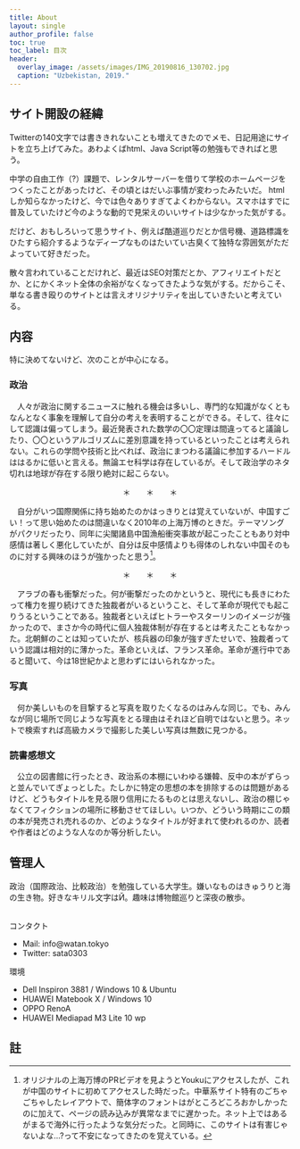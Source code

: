 ```yaml
---
title: About
layout: single
author_profile: false
toc: true
toc_label: 目次
header:
  overlay_image: /assets/images/IMG_20190816_130702.jpg
  caption: "Uzbekistan, 2019."
---
```


## サイト開設の経緯
Twitterの140文字では書ききれないことも増えてきたのでメモ、日記用途にサイトを立ち上げてみた。あわよくばhtml、Java Script等の勉強もできればと思う。

中学の自由工作（?）課題で、レンタルサーバーを借りて学校のホームページをつくったことがあったけど、その頃とはだいぶ事情が変わったみたいだ。
htmlしか知らなかったけど、今では色々ありすぎてよくわからない。スマホはすでに普及していたけど今のような動的で見栄えのいいサイトは少なかった気がする。

だけど、おもしろいって思うサイト、例えば酷道巡りだとか信号機、道路標識をひたすら紹介するようなディープなものはたいてい古臭くて独特な雰囲気がただよっていて好きだった。

散々言われていることだけれど、最近はSEO対策だとか、アフィリエイトだとか、とにかくネット全体の余裕がなくなってきたような気がする。だからこそ、単なる書き殴りのサイトとは言えオリジナリティを出していきたいと考えている。

## 内容
特に決めてないけど、次のことが中心になる。

### 政治
　人々が政治に関するニュースに触れる機会は多いし、専門的な知識がなくともなんとなく事象を理解して自分の考えを表明することができる。そして、往々にして認識は偏ってしまう。最近発表された数学の〇〇定理は間違ってると議論したり、〇〇というアルゴリズムに差別意識を持っているといったことは考えられない。これらの学問や技術と比べれば、政治にまつわる議論に参加するハードルははるかに低いと言える。無論エセ科学は存在しているが。そして政治学のネタ切れは地球が存在する限り絶対に起こらない。

<center>＊　　＊　　＊</center>


　自分がいつ国際関係に持ち始めたのかはっきりとは覚えていないが、中国すごい！って思い始めたのは間違いなく2010年の上海万博のときだ。テーマソングがパクリだったり、同年に尖閣諸島中国漁船衝突事故が起こったこともあり対中感情は著しく悪化していたが、自分は反中感情よりも得体のしれない中国そのものに対する興味のほうが強かったと思う[^1]。

<center>＊　　＊　　＊</center>

　アラブの春も衝撃だった。何が衝撃だったのかというと、現代にも長きにわたって権力を握り続けてきた独裁者がいるということ、そして革命が現代でも起こりうるということである。独裁者といえばヒトラーやスターリンのイメージが強かったので、まさか今の時代に個人独裁体制が存在するとは考えたこともなかった。北朝鮮のことは知っていたが、核兵器の印象が強すぎたせいで、独裁者っていう認識は相対的に薄かった。革命といえば、フランス革命。革命が進行中であると聞いて、今は18世紀かよと思わずにはいられなかった。

### 写真
　何か美しいものを目撃すると写真を取りたくなるのはみんな同じ。でも、みんなが同じ場所で同じような写真をとる理由はそれほど自明ではないと思う。ネットで検索すれば高級カメラで撮影した美しい写真は無数に見つかる。

### 読書感想文
　公立の図書館に行ったとき、政治系の本棚にいわゆる嫌韓、反中の本がずらっと並んでいてぎょっとした。たしかに特定の思想の本を排除するのは問題があるけど、どうもタイトルを見る限り信用にたるものとは思えないし、政治の棚じゃなくてフィクションの場所に移動させてほしい。いつか、どういう時期にこの類の本が発売され売れるのか、どのようなタイトルが好まれて使われるのか、読者や作者はどのような人なのか等分析したい。

## 管理人
政治（国際政治、比較政治）を勉強している大学生。嫌いなものはきゅうりと海の生き物。好きなキリル文字はЙ。趣味は博物館巡りと深夜の散歩。<br><br>

<i class="far fa-address-card"></i> コンタクト<br>
<ul>
<li> Mail: info@watan.tokyo</li>
<li> Twitter: sata0303</li>
</ul>

<i class="fas fa-laptop-house"></i> 環境<br>
<ul>
<li>Dell Inspiron 3881 / Windows 10 & Ubuntu </li>
<li>HUAWEI Matebook X / Windows 10 </li>
<li>OPPO RenoA  </li>
<li>HUAWEI Mediapad M3 Lite 10 wp</li>
</ul>

## 註
[^1]: オリジナルの上海万博のPRビデオを見ようとYoukuにアクセスしたが、これが中国のサイトに初めてアクセスした時だった。中華系サイト特有のごちゃごちゃしたレイアウトで、簡体字のフォントはがところどころおかしかったのに加えて、ページの読み込みが異常なまでに遅かった。ネット上ではあるがまるで海外に行ったような気分だった。と同時に、このサイトは有害じゃないよな...?って不安になってきたのを覚えている。
